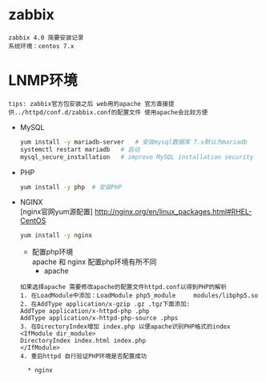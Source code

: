 # zabbix
    zabbix 4.0 简要安装记录
    系统环境：centos 7.x

# LNMP环境
    tips: zabbix官方包安装之后 web用的apache 官方直接提供../httpd/conf.d/zabbix.conf的配置文件 使用apache会比较方便
* MySQL  
    ```Bash
    yum install -y mariadb-server   # 安装mysql数据库 7.x默认为mariadb
    systemctl restart mariadb	# 启动
    mysql_secure_installation	# improve MySQL installation security
    ```
* PHP  
    ```Bash
    yum install -y php  # 安装PHP
    ```
* NGINX  
    [nginx官网yum源配置] http://nginx.org/en/linux_packages.html#RHEL-CentOS
    ```Bash
    yum install -y nginx
    ```
    * 配置php环境  
    apache 和 nginx 配置php环境有所不同  
        * apache  
    ```
    如果选择apache 需要修改apache的配置文件httpd.conf以得到PHP的解析
    1. 在LoadModule中添加：LoadModule php5_module     modules/libphp5.so
    2. 在AddType application/x-gzip .gz .tgz下面添加:
    AddType application/x-httpd-php .php
    AddType application/x-httpd-php-source .phps
    3. 在DirectoryIndex增加 index.php 以便apache识别PHP格式的index
    <IfModule dir_module>  
	DirectoryIndex index.html index.php  
    </IfModule>
    4. 重启httpd 自行验证PHP环境是否配置成功
    ```  

        * nginx
